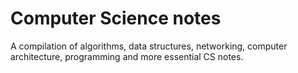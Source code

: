 # Computer Science notes

A compilation of algorithms, data structures, networking, computer architecture, programming and more essential CS notes.
